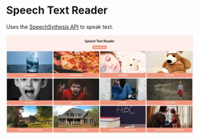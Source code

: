 # Speech Text Reader
Uses the [SpeechSythesis API](https://developer.mozilla.org/en-US/docs/Web/API/SpeechSynthesis)  to speak text. 

![](docs/speech-text-reader.png)